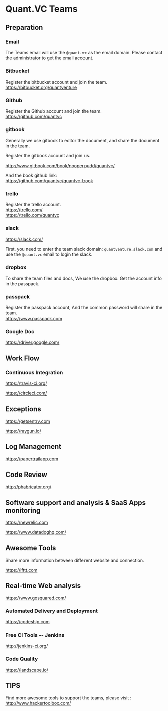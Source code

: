# Quant.VC Teams 

## Preparation

### Email   
The Teams email will use the  `@quant.vc` as the email domain. Please contact the administrator to get the email account.
### Bitbucket
Register the bitbucket account and join the team.  
https://bitbucket.org/quantventure

### Github
Register the Github account and join the team.  
https://github.com/quantvc

### gitbook 

Generally we use gitbook to editor the document, and share the document in the team.

Register the gitbook account and join us.  

http://www.gitbook.com/book/nooperpudd/quantvc/

And the book github link:   
https://github.com/quantvc/quantvc-book

### trello 
Register the trello account.  
https://trello.com/  
https://trello.com/quantvc

### slack

https://slack.com/

First, you need to enter the team slack domain:
`quantventure.slack.com` and use the `@quant.vc` email to login the slack.

### dropbox

To share the team files and docs, We use the dropbox.
Get the account info in the passpack.

### passpack

Register the passpack account, And the common password will share in the team.   
https://www.passpack.com

### Google Doc

https://driver.google.com/



## Work Flow 

### Continuous Integration 

https://travis-ci.org/

https://circleci.com/

## Exceptions

https://getsentry.com 

https://raygun.io/

## Log Management

https://papertrailapp.com

## Code Review

http://phabricator.org/

## Software support and analysis & SaaS Apps monitoring

https://newrelic.com

https://www.datadoghq.com/

## Awesome Tools

Share more information between different website and connection.

https://ifttt.com

## Real-time Web analysis

https://www.gosquared.com/

### Automated Delivery and Deployment

https://codeship.com

### Free CI Tools -- Jenkins

http://jenkins-ci.org/


### Code Quality

https://landscape.io/


## TIPS

Find more awesome tools to support the teams, please visit :  http://www.hackertoolbox.com/







